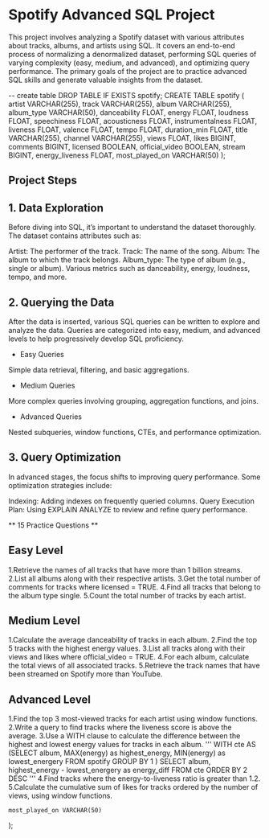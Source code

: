 # Spotify Advanced SQL Project
This project involves analyzing a Spotify dataset with various attributes about tracks, albums, and artists using SQL. It covers an end-to-end process of normalizing a denormalized dataset, performing SQL queries of varying complexity (easy, medium, and advanced), and optimizing query performance. The primary goals of the project are to practice advanced SQL skills and generate valuable insights from the dataset.

-- create table
DROP TABLE IF EXISTS spotify;
CREATE TABLE spotify (
    artist VARCHAR(255),
    track VARCHAR(255),
    album VARCHAR(255),
    album_type VARCHAR(50),
    danceability FLOAT,
    energy FLOAT,
    loudness FLOAT,
    speechiness FLOAT,
    acousticness FLOAT,
    instrumentalness FLOAT,
    liveness FLOAT,
    valence FLOAT,
    tempo FLOAT,
    duration_min FLOAT,
    title VARCHAR(255),
    channel VARCHAR(255),
    views FLOAT,
    likes BIGINT,
    comments BIGINT,
    licensed BOOLEAN,
    official_video BOOLEAN,
    stream BIGINT,
    energy_liveness FLOAT,
    most_played_on VARCHAR(50)
);

## Project Steps

## 1. Data Exploration
Before diving into SQL, it’s important to understand the dataset thoroughly. The dataset contains attributes such as:

Artist: The performer of the track.
Track: The name of the song.
Album: The album to which the track belongs.
Album_type: The type of album (e.g., single or album).
Various metrics such as danceability, energy, loudness, tempo, and more.

## 2. Querying the Data
After the data is inserted, various SQL queries can be written to explore and analyze the data. Queries are categorized into easy, medium, and advanced levels to help progressively develop SQL proficiency.

* Easy Queries

Simple data retrieval, filtering, and basic aggregations.

* Medium Queries

More complex queries involving grouping, aggregation functions, and joins.

* Advanced Queries

Nested subqueries, window functions, CTEs, and performance optimization.

## 3. Query Optimization
In advanced stages, the focus shifts to improving query performance. Some optimization strategies include:

Indexing: Adding indexes on frequently queried columns.
Query Execution Plan: Using EXPLAIN ANALYZE to review and refine query performance.

** 15 Practice Questions **

## Easy Level
1.Retrieve the names of all tracks that have more than 1 billion streams.
2.List all albums along with their respective artists.
3.Get the total number of comments for tracks where licensed = TRUE.
4.Find all tracks that belong to the album type single.
5.Count the total number of tracks by each artist.

## Medium Level
1.Calculate the average danceability of tracks in each album.
2.Find the top 5 tracks with the highest energy values.
3.List all tracks along with their views and likes where official_video = TRUE.
4.For each album, calculate the total views of all associated tracks.
5.Retrieve the track names that have been streamed on Spotify more than YouTube.

## Advanced Level
1.Find the top 3 most-viewed tracks for each artist using window functions.
2.Write a query to find tracks where the liveness score is above the average.
3.Use a WITH clause to calculate the difference between the highest and lowest energy values for tracks in each album.
''' WITH cte
AS
(SELECT 
	album,
	MAX(energy) as highest_energy,
	MIN(energy) as lowest_energery
FROM spotify
GROUP BY 1
)
SELECT 
	album,
	highest_energy - lowest_energery as energy_diff
FROM cte
ORDER BY 2 DESC '''
4.Find tracks where the energy-to-liveness ratio is greater than 1.2.
5.Calculate the cumulative sum of likes for tracks ordered by the number of views, using window functions.

    
    most_played_on VARCHAR(50)
);
